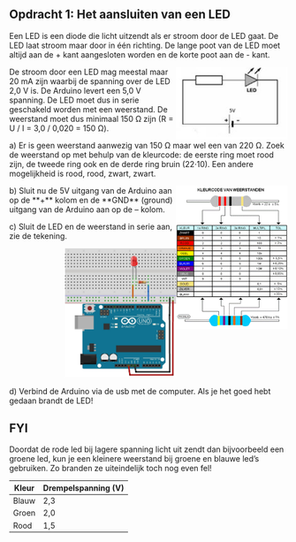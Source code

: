 

## Opdracht 1: Het aansluiten van een LED

Een LED is een diode die licht uitzendt als er stroom door de LED gaat. 
De LED laat stroom maar door in één richting. 
De lange poot van de LED moet altijd aan de + kant aangesloten worden en de korte poot aan de - kant.
<p>
  <img align="right" src="../../../figures/arduino/Opdr1/LED_circuit.jpg" width="40%" title="LED_circuit">
</p>
De stroom door een LED mag meestal maar 20 mA zijn waarbij de spanning over de LED 2,0 V is. 
De Arduino levert een 5,0 V spanning. De LED moet dus in serie geschakeld worden met een weerstand. 
De weerstand moet dus minimaal 150 Ω zijn (R = U / I = 3,0 / 0,020 = 150 Ω).



a) Er is geen weerstand aanwezig van 150 Ω maar wel een van 220 Ω. 
Zoek de weerstand op met behulp van de kleurcode: de eerste ring moet rood zijn, de tweede ring ook en de derde ring bruin (22·10). 
Een andere mogelijkheid is rood, rood, zwart, zwart.
<p>
  <img align="right" src="../../../figures/arduino/Opdr1/resistor_values.jpg" width="40%" title="resistor">
</p>
b) Sluit nu de 5V uitgang van de Arduino aan op de **+** kolom en de **GND** (ground) uitgang van de Arduino aan op de – kolom. 

c) Sluit de LED en de weerstand in serie aan, zie de tekening.

<p align="right">
  <img src="../../../figures/arduino/Opdr1/LED_1_bb.jpg" width="40%" title="LED_opdr1">
</p>

d) Verbind de Arduino via de usb met de computer. Als je het goed hebt gedaan brandt de LED!

## FYI
Doordat de rode led bij lagere spanning licht uit zendt dan bijvoorbeeld een groene led, kun je een kleinere weerstand bij groene en blauwe led’s gebruiken. 
Zo branden ze uiteindelijk toch nog even fel!

|Kleur|Drempelspanning (V)|
|---|---|
|Blauw|2,3|
|Groen|2,0|
|Rood|1,5|

